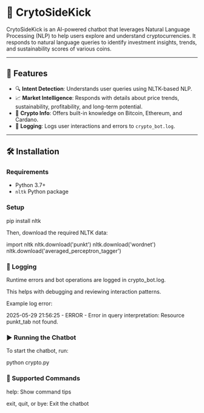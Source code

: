 # 🧠 **CrytoSideKick**

CrytoSideKick is an AI-powered chatbot that leverages Natural Language Processing (NLP) to help users explore and understand cryptocurrencies. It responds to natural language queries to identify investment insights, trends, and sustainability scores of various coins.

---

## 🚀 **Features**

- 🔍 **Intent Detection**: Understands user queries using NLTK-based NLP.
- 📈 **Market Intelligence**: Responds with details about price trends, sustainability, profitability, and long-term potential.
- 💬 **Crypto Info**: Offers built-in knowledge on Bitcoin, Ethereum, and Cardano.
- 📂 **Logging**: Logs user interactions and errors to `crypto_bot.log`.

---

## 🛠️ **Installation**

### **Requirements**

- Python 3.7+
- `nltk` Python package

### **Setup**

pip install nltk

Then, download the required NLTK data:

import nltk
nltk.download('punkt')
nltk.download('wordnet')
nltk.download('averaged_perceptron_tagger')

### **📄 Logging**
Runtime errors and bot operations are logged in crypto_bot.log.

This helps with debugging and reviewing interaction patterns.

Example log error:

2025-05-29 21:56:25 - ERROR - Error in query interpretation:
Resource punkt_tab not found.

### **▶️ Running the Chatbot**

To start the chatbot, run:

python crypto.py

### **💬 Supported Commands**

help: Show command tips

exit, quit, or bye: Exit the chatbot

